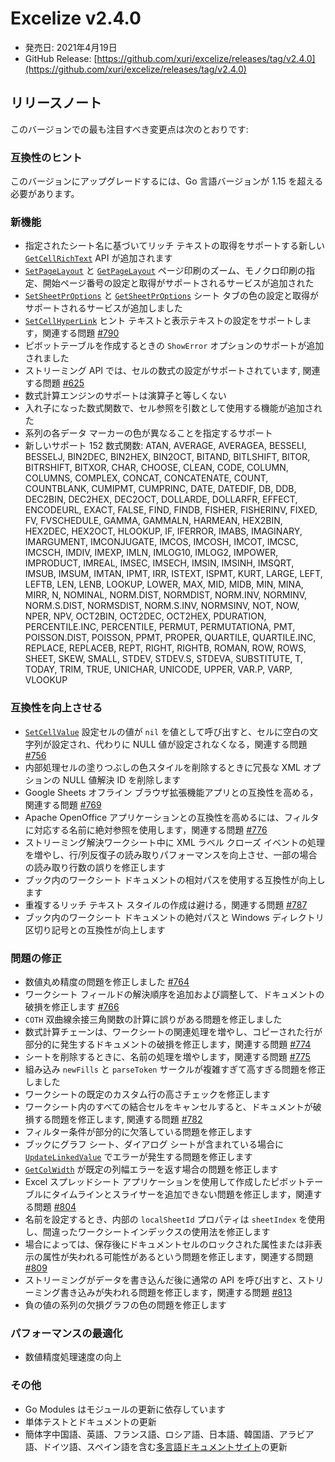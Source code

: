 # Excelize v2.4.0

* 発売日: 2021年4月19日
* GitHub Release: [https://github.com/xuri/excelize/releases/tag/v2.4.0](https://github.com/xuri/excelize/releases/tag/v2.4.0)

## リリースノート

このバージョンでの最も注目すべき変更点は次のとおりです:

### 互換性のヒント

このバージョンにアップグレードするには、Go 言語バージョンが 1.15 を超える必要があります。

### 新機能

* 指定されたシート名に基づいてリッチ テキストの取得をサポートする新しい [`GetCellRichText`](https://pkg.go.dev/github.com/xuri/excelize/v2@v2.4.0#File.GetCellRichText) API が追加されます
* [`SetPageLayout`](https://pkg.go.dev/github.com/xuri/excelize/v2@v2.4.0#File.SetPageLayout) と [`GetPageLayout`](https://pkg.go.dev/github.com/xuri/excelize/v2@v2.4.0#File.GetPageLayout) ページ印刷のズーム、モノクロ印刷の指定、開始ページ番号の設定と取得がサポートされるサービスが追加された
* [`SetSheetPrOptions`](https://pkg.go.dev/github.com/xuri/excelize/v2@v2.4.0#File.SetSheetPrOptions) と [`GetSheetPrOptions`](https://pkg.go.dev/github.com/xuri/excelize/v2@v2.4.0#File.GetSheetPrOptions) シート タブの色の設定と取得がサポートされるサービスが追加しました
* [`SetCellHyperLink`](https://pkg.go.dev/github.com/xuri/excelize/v2@v2.4.0#File.SetCellHyperLink) ヒント テキストと表示テキストの設定をサポートします，関連する問題 [#790](https://github.com/xuri/excelize/issues/790)
* ピボットテーブルを作成するときの `ShowError` オプションのサポートが追加されました
* ストリーミング API では、セルの数式の設定がサポートされています, 関連する問題 [#625](https://github.com/xuri/excelize/issues/625)
* 数式計算エンジンのサポートは演算子と等しくない
* 入れ子になった数式関数で、セル参照を引数として使用する機能が追加された
* 系列の各データ マーカーの色が異なることを指定するサポート
* 新しいサポート 152 数式関数: ATAN, AVERAGE, AVERAGEA, BESSELI, BESSELJ, BIN2DEC, BIN2HEX, BIN2OCT, BITAND, BITLSHIFT, BITOR, BITRSHIFT, BITXOR, CHAR, CHOOSE, CLEAN, CODE, COLUMN, COLUMNS, COMPLEX, CONCAT, CONCATENATE, COUNT, COUNTBLANK, CUMIPMT, CUMPRINC, DATE, DATEDIF, DB, DDB, DEC2BIN, DEC2HEX, DEC2OCT, DOLLARDE, DOLLARFR, EFFECT, ENCODEURL, EXACT, FALSE, FIND, FINDB, FISHER, FISHERINV, FIXED, FV, FVSCHEDULE, GAMMA, GAMMALN, HARMEAN, HEX2BIN, HEX2DEC, HEX2OCT, HLOOKUP, IF, IFERROR, IMABS, IMAGINARY, IMARGUMENT, IMCONJUGATE, IMCOS, IMCOSH, IMCOT, IMCSC, IMCSCH, IMDIV, IMEXP, IMLN, IMLOG10, IMLOG2, IMPOWER, IMPRODUCT, IMREAL, IMSEC, IMSECH, IMSIN, IMSINH, IMSQRT, IMSUB, IMSUM, IMTAN, IPMT, IRR, ISTEXT, ISPMT, KURT, LARGE, LEFT, LEFTB, LEN, LENB, LOOKUP, LOWER, MAX, MID, MIDB, MIN, MINA, MIRR, N, NOMINAL, NORM.DIST, NORMDIST, NORM.INV, NORMINV, NORM.S.DIST, NORMSDIST, NORM.S.INV, NORMSINV, NOT, NOW, NPER, NPV, OCT2BIN, OCT2DEC, OCT2HEX, PDURATION, PERCENTILE.INC, PERCENTILE, PERMUT, PERMUTATIONA, PMT, POISSON.DIST, POISSON, PPMT, PROPER, QUARTILE, QUARTILE.INC, REPLACE, REPLACEB, REPT, RIGHT, RIGHTB, ROMAN, ROW, ROWS, SHEET, SKEW, SMALL, STDEV, STDEV.S, STDEVA, SUBSTITUTE, T, TODAY, TRIM, TRUE, UNICHAR, UNICODE, UPPER, VAR.P, VARP, VLOOKUP

### 互換性を向上させる

* [`SetCellValue`](https://pkg.go.dev/github.com/xuri/excelize/v2@v2.4.0#File.SetCellValue)  設定セルの値が `nil` を値として呼び出すと、セルに空白の文字列が設定され、代わりに NULL 値が設定されなくなる，関連する問題 [#756](https://github.com/xuri/excelize/issues/756)
* 内部処理セルの塗りつぶしの色スタイルを削除するときに冗長な XML オプションの NULL 値解決 ID を削除します
* Google Sheets オフライン ブラウザ拡張機能アプリとの互換性を高める，関連する問題 [#769](https://github.com/xuri/excelize/issues/769)
* Apache OpenOffice アプリケーションとの互換性を高めるには、フィルタに対応する名前に絶対参照を使用します，関連する問題 [#776](https://github.com/xuri/excelize/issues/776)
* ストリーミング解決ワークシート中に XML ラベル クローズ イベントの処理を増やし、行/列反復子の読み取りパフォーマンスを向上させ、一部の場合の読み取り行数の誤りを修正します
* ブック内のワークシート ドキュメントの相対パスを使用する互換性が向上します
* 重複するリッチ テキスト スタイルの作成は避ける，関連する問題 [#787](https://github.com/xuri/excelize/issues/787)
* ブック内のワークシート ドキュメントの絶対パスと Windows ディレクトリ区切り記号との互換性が向上します

### 問題の修正

* 数値丸め精度の問題を修正しました [#764](https://github.com/xuri/excelize/issues/764)
* ワークシート フィールドの解決順序を追加および調整して、ドキュメントの破損を修正します [#766](https://github.com/xuri/excelize/issues/766)
* `COTH` 双曲線余接三角関数の計算に誤りがある問題を修正しました
* 数式計算チェーンは、ワークシートの関連処理を増やし、コピーされた行が部分的に発生するドキュメントの破損を修正します，関連する問題 [#774](https://github.com/xuri/excelize/issues/774)
* シートを削除するときに、名前の処理を増やします，関連する問題 [#775](https://github.com/xuri/excelize/issues/775)
* 組み込み `newFills` と `parseToken` サークルが複雑すぎて高すぎる問題を修正しました
* ワークシートの既定のカスタム行の高さチェックを修正します
* ワークシート内のすべての結合セルをキャンセルすると、ドキュメントが破損する問題を修正します, 関連する問題 [#782](https://github.com/xuri/excelize/issues/782)
* フィルター条件が部分的に欠落している問題を修正します
* ブックにグラフ シート、ダイアログ シートが含まれている場合に [`UpdateLinkedValue`](https://pkg.go.dev/github.com/xuri/excelize/v2@v2.4.0#File.UpdateLinkedValue) でエラーが発生する問題を修正します
* [`GetColWidth`](https://pkg.go.dev/github.com/xuri/excelize/v2@v2.4.0#File.GetColWidth) が既定の列幅エラーを返す場合の問題を修正します
* Excel スプレッドシート アプリケーションを使用して作成したピボットテーブルにタイムラインとスライサーを追加できない問題を修正します，関連する問題 [#804](https://github.com/xuri/excelize/issues/804)
* 名前を設定するとき、内部の `localSheetId` プロパティは `sheetIndex` を使用し、間違ったワークシートインデックスの使用法を修正します
* 場合によっては、保存後にドキュメントセルのロックされた属性または非表示の属性が失われる可能性があるという問題を修正します，関連する問題 [#809](https://github.com/xuri/excelize/issues/809)
* ストリーミングがデータを書き込んだ後に通常の API を呼び出すと、ストリーミング書き込みが失われる問題を修正します，関連する問題 [#813](https://github.com/xuri/excelize/issues/813)
* 負の値の系列の欠損グラフの色の問題を修正します

### パフォーマンスの最適化

* 数値精度処理速度の向上

### その他

* Go Modules はモジュールの更新に依存しています
* 単体テストとドキュメントの更新
* 簡体字中国語、英語、フランス語、ロシア語、日本語、韓国語、アラビア語、ドイツ語、スペイン語を含む[多言語ドキュメントサイト](https://xuri.me/excelize)の更新
